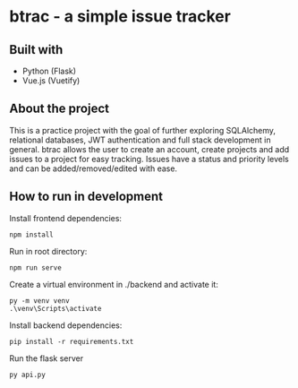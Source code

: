 # btrac - a simple issue tracker

## Built with

- Python (Flask)
- Vue.js (Vuetify)


## About the project

This is a practice project with the goal of further exploring SQLAlchemy, relational databases, JWT authentication and full stack development in general.  btrac allows the user to create an account, create projects and add issues to a project for easy tracking. Issues have a status and priority levels and can be added/removed/edited with ease.

## How to run in development

Install frontend dependencies:
```
npm install
```
Run in root directory:
```
npm run serve
```

Create a virtual environment in ./backend and activate it:
```
py -m venv venv
.\venv\Scripts\activate
```
Install backend dependencies:
```
pip install -r requirements.txt
```
Run the flask server
```python
py api.py
```
